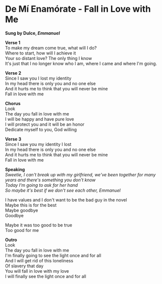 # De Mí Enamórate - Fall in Love with Me

**Sung by Dulce, *Emmanuel***

**Verse 1**  
To make my dream come true, what will I do?  
Where to start, how will I achieve it  
Your so distant love? The only thing I know  
It's just that I no longer know who I am, where I came and where I'm going.  

**Verse 2**  
Since I saw you I lost my identity  
In my head there is only you and no one else  
And it hurts me to think that you will never be mine  
Fall in love with me  

**Chorus**  
Look  
The day you fall in love with me  
I will be happy and have pure love  
I will protect you and it will be an honor  
Dedicate myself to you, God willing  

**Verse 3**  
Since I saw you my identity I lost  
In my head there is only you and no one else  
And it hurts me to think that you will never be mine  
Fall in love with me  

**Speaking**  
*Sweetie, I can't break up with my girlfriend, we've been together for many years and there's something you don't know  
Today I'm going to ask for her hand  
So maybe it's best if we don't see each other, Emmanuel*  

I have values ​​and I don't want to be the bad guy in the novel  
Maybe this is for the best  
Maybe goodbye  
Goodbye  

Maybe it was too good to be true  
Too good for me  

**Outro**  
Look  
The day you fall in love with me  
I'm finally going to see the light once and for all  
And I will get rid of this loneliness  
Of slavery that day  
You will fall in love with my love  
I will finally see the light once and for all  
